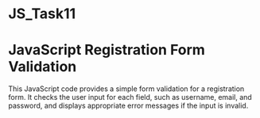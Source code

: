 # JS_Task11
# JavaScript Registration Form Validation

This JavaScript code provides a simple form validation for a registration form. It checks the user input for each field, such as username, email, and password, and displays appropriate error messages if the input is invalid.
